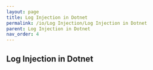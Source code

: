 ```yaml
---
layout: page
title: Log Injection in Dotnet
permalink: /io/Log Injection/Log Injection in Dotnet
parent: Log Injection in Dotnet
nav_order: 4
---
```


## Log Injection in Dotnet